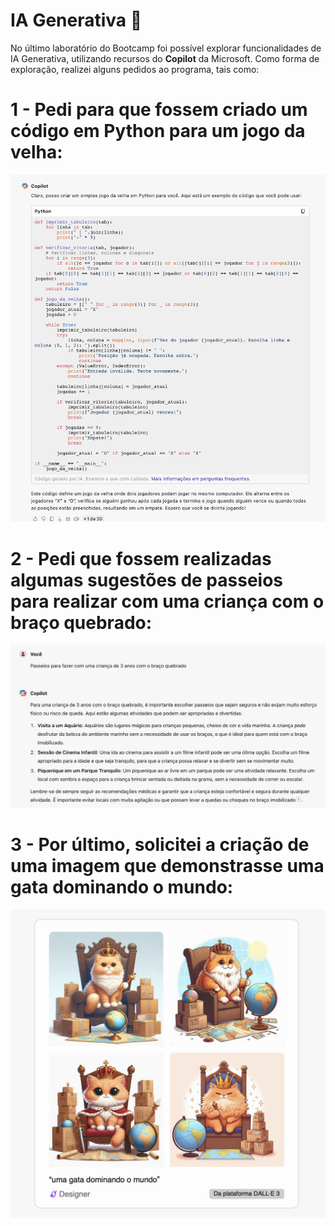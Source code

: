 # IA Generativa 🤖

No último laboratório do Bootcamp foi possível explorar funcionalidades de IA Generativa, utilizando recursos do **Copilot** da Microsoft. Como forma de exploração, realizei alguns pedidos ao programa, tais como:

# 1 - Pedi para que fossem criado um código em Python para um jogo da velha:

<img src="Imagem/Img1.png">

# 2 - Pedi que fossem realizadas algumas sugestões de passeios para realizar com uma criança com o braço quebrado:

<img src="Imagem/Img2.png">

# 3 - Por último, solicitei a criação de uma imagem que demonstrasse uma gata dominando o mundo:

<img src="Imagem/Img3.png">
